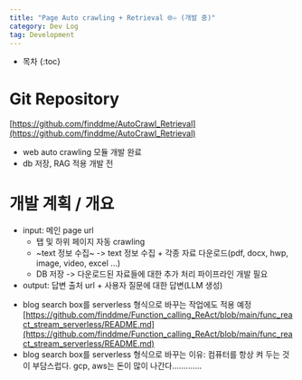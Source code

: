 ```yaml
---
title: "Page Auto crawling + Retrieval 🌐♾️ (개발 중)"
category: Dev Log
tag: Development
---
```








* 목차
{:toc}












# Git Repository

[https://github.com/finddme/AutoCrawl_Retrieval](https://github.com/finddme/AutoCrawl_Retrieval)

- web auto crawling 모듈 개발 완료
- db 저장, RAG 적용 개발 전

# 개발 계획 / 개요

- input: 메인 page url
  - 탭 및 하위 페이지 자동 crawling
  - ~text 정보 수집~ -> text 정보 수집 + 각종 자료 다운로드(pdf, docx, hwp, image, video, excel ...)
  - DB 저장 -> 다운로드된 자료들에 대한 추가 처리 파이프라인 개발 필요
- output: 답변 출처 url + 사용자 질문에 대한 답변(LLM 생성)

+ blog search box를 serverless 형식으로 바꾸는 작업에도 적용 예정[https://github.com/finddme/Function_calling_ReAct/blob/main/func_react_stream_serverless/README.md](https://github.com/finddme/Function_calling_ReAct/blob/main/func_react_stream_serverless/README.md)
+ blog search box를 serverless 형식으로 바꾸는 이유: 컴퓨터를 항상 켜 두는 것이 부담스럽다. gcp, aws는 돈이 많이 나간다.............
